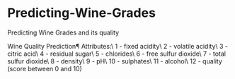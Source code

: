# Predicting-Wine-Grades
Predicting Wine Grades and its quality

Wine Quality Prediction¶
Attributes:\ 1 - fixed acidity\ 2 - volatile acidity\ 3 - citric acid\ 4 - residual sugar\ 5 - chlorides\ 6 - free sulfur dioxide\ 7 - total sulfur dioxide\ 8 - density\ 9 - pH\ 10 - sulphates\ 11 - alcohol\ 12 - quality (score between 0 and 10)
